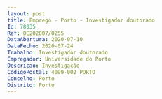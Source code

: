 ```yaml
--- 
layout: post
title: Emprego - Porto - Investigador doutorado
Id: 78035
Ref: OE202007/0255
DataAbertura: 2020-07-10
DataFecho: 2020-07-24
Trabalho: Investigador doutorado
Empregador: Universidade do Porto
Descricao: Investigação
CodigoPostal: 4099-002 PORTO
Concelho: Porto
Distrito: Porto
--- 
```

